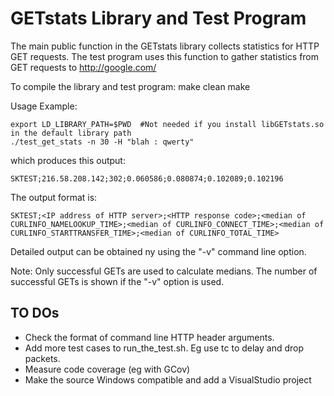 # GETstats Library and Test Program


The main public function in the GETstats library collects statistics for HTTP GET requests.
The test program uses this function to gather statistics from GET requests to http://google.com/

To compile the library and test program:
make clean
make

Usage Example:
```
export LD_LIBRARY_PATH=$PWD  #Not needed if you install libGETstats.so in the default library path
./test_get_stats -n 30 -H "blah : qwerty"
```
which produces this output:
```
SKTEST;216.58.208.142;302;0.060586;0.080874;0.102089;0.102196
```

The output format is:
```
SKTEST;<IP address of HTTP server>;<HTTP response code>;<median of CURLINFO_NAMELOOKUP_TIME>;<median of CURLINFO_CONNECT_TIME>;<median of CURLINFO_STARTTRANSFER_TIME>;<median of CURLINFO_TOTAL_TIME>
```

Detailed output can be obtained ny using the "-v" command line option.

Note: Only successful GETs are used to calculate medians. The number of successful GETs is shown if the "-v" option is used.


## TO DOs
- Check the format of command line HTTP header arguments.
- Add more test cases to run_the_test.sh. Eg use tc to delay and drop packets.
- Measure code coverage (eg with GCov)
- Make the source Windows compatible and add a VisualStudio project
